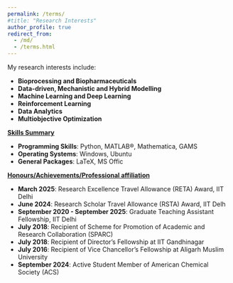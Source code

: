 ```yaml
---
permalink: /terms/
#title: "Research Interests"
author_profile: true
redirect_from: 
  - /md/
  - /terms.html
---
```



My research interests include:

- **Bioprocessing and Biopharmaceuticals**  
- **Data-driven, Mechanistic and Hybrid Modelling**  
- **Machine Learning and Deep Learning**  
- **Reinforcement Learning**  
- **Data Analytics**  
- **Multiobjective Optimization** <br>


<ins>**Skills Summary**</ins>
- **Programming Skills**: Python, MATLAB®, Mathematica, GAMS
- **Operating Systems**: Windows, Ubuntu
- **General Packages**: LaTeX, MS Offic


<ins>**Honours/Achievements/Professional affiliation**</ins>


- **March 2025**: Research Excellence Travel Allowance (RETA) Award, IIT Delhi
- **June 2024**: Research Scholar Travel Allowance (RSTA) Award, IIT Delh
- **September 2020 - September 2025**: Graduate Teaching Assistant Fellowship, IIT Delhi
- **July 2018**: Recipient of Scheme for Promotion of Academic and Research Collaboration (SPARC)
- **July 2018**: Recipient of Director’s Fellowship at IIT Gandhinagar
- **July 2016**: Recipient of Vice Chancellor’s Fellowship at Aligarh Muslim University
- **September 2024**: Active Student Member of American Chemical Society (ACS)
